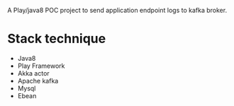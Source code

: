 A Play/java8 POC project to send application endpoint logs to kafka broker. 

 # Stack technique 
   - Java8
   - Play Framework
   - Akka actor
   - Apache kafka
   - Mysql
   - Ebean
